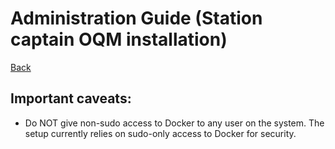# Administration Guide (Station captain OQM installation)

[Back](README.md)

## Important caveats:

 - Do NOT give non-sudo access to Docker to any user on the system. The setup currently relies on sudo-only access to Docker for security.